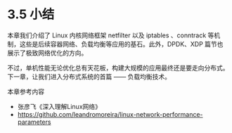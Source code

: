 # 3.5 小结

本章我们介绍了 Linux 内核网络框架 netfilter 以及 iptables 、conntrack 等机制，这些是后续容器网络、负载均衡等应用的基石。此外，DPDK、XDP 篇节也展示了极致网络优化的方向。

不过，单机性能无论优化总有天花板，构建大规模的应用最终还是要走向分布式。下一章，让我们进入分布式系统的首篇 —— 负载均衡技术。

本章参考内容

- 张彦飞《深入理解Linux网络》
- https://github.com/leandromoreira/linux-network-performance-parameters